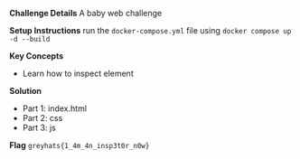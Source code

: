 **Challenge Details**
A baby web challenge

**Setup Instructions**
run the `docker-compose.yml` file using `docker compose up -d --build`

**Key Concepts**
- Learn how to inspect element

**Solution**
- Part 1: index.html
- Part 2: css
- Part 3: js

**Flag**
`greyhats{1_4m_4n_insp3t0r_n0w}`